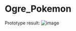 # Ogre_Pokemon


Prototype result:
![image](https://github.com/TranTriDat/Ogre_Pokemon/assets/44765145/ff82090a-4431-49a9-8062-04f694685431)
